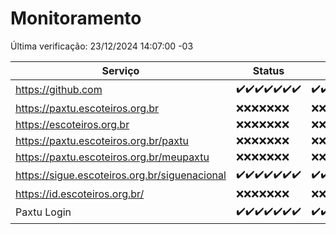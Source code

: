 # Monitoramento

Última verificação: 23/12/2024 14:07:00 -03

|Serviço|Status|Últimas 24h|
|---|---|---|
|https://github.com|<span title="2024-12-16: OK=23">✔️</span><span title="2024-12-17: OK=23">✔️</span><span title="2024-12-18: OK=23">✔️</span><span title="2024-12-19: OK=23">✔️</span><span title="2024-12-20: OK=23">✔️</span><span title="2024-12-21: OK=23">✔️</span><span title="2024-12-22: OK=17">✔️</span>|<span title="22/12/2024 15:09:00 -03 : 200">✔️</span><span title="22/12/2024 16:04:00 -03 : 200">✔️</span><span title="22/12/2024 17:08:00 -03 : 200">✔️</span><span title="22/12/2024 18:06:00 -03 : 200">✔️</span><span title="22/12/2024 19:06:00 -03 : 200">✔️</span><span title="22/12/2024 20:07:00 -03 : 200">✔️</span><span title="22/12/2024 21:41:00 -03 : 200">✔️</span><span title="22/12/2024 23:12:00 -03 : 200">✔️</span><span title="23/12/2024 00:15:00 -03 : 200">✔️</span><span title="23/12/2024 01:10:00 -03 : 200">✔️</span><span title="23/12/2024 02:08:00 -03 : 200">✔️</span><span title="23/12/2024 03:12:00 -03 : 200">✔️</span><span title="23/12/2024 04:08:00 -03 : 200">✔️</span><span title="23/12/2024 05:12:00 -03 : 200">✔️</span><span title="23/12/2024 06:09:00 -03 : 200">✔️</span><span title="23/12/2024 07:09:00 -03 : 200">✔️</span><span title="23/12/2024 08:07:00 -03 : 200">✔️</span><span title="23/12/2024 09:15:00 -03 : 200">✔️</span><span title="23/12/2024 10:15:00 -03 : 200">✔️</span><span title="23/12/2024 11:07:00 -03 : 200">✔️</span><span title="23/12/2024 12:08:00 -03 : 200">✔️</span><span title="23/12/2024 13:09:00 -03 : 200">✔️</span><span title="23/12/2024 14:07:00 -03 : 200">✔️</span>|
|https://paxtu.escoteiros.org.br|<span title="2024-12-16: Falhas=23">❌</span><span title="2024-12-17: Falhas=23">❌</span><span title="2024-12-18: Falhas=23">❌</span><span title="2024-12-19: Falhas=23">❌</span><span title="2024-12-20: Falhas=23">❌</span><span title="2024-12-21: Falhas=23">❌</span><span title="2024-12-22: Falhas=17">❌</span>|<span title="22/12/2024 15:09:00 -03 : 403">❌</span><span title="22/12/2024 16:04:00 -03 : 403">❌</span><span title="22/12/2024 17:08:00 -03 : 403">❌</span><span title="22/12/2024 18:06:00 -03 : 403">❌</span><span title="22/12/2024 19:06:00 -03 : 403">❌</span><span title="22/12/2024 20:07:00 -03 : 403">❌</span><span title="22/12/2024 21:41:00 -03 : 403">❌</span><span title="22/12/2024 23:12:00 -03 : 403">❌</span><span title="23/12/2024 00:15:00 -03 : 403">❌</span><span title="23/12/2024 01:10:00 -03 : 403">❌</span><span title="23/12/2024 02:08:00 -03 : 403">❌</span><span title="23/12/2024 03:12:00 -03 : 403">❌</span><span title="23/12/2024 04:08:00 -03 : 403">❌</span><span title="23/12/2024 05:12:00 -03 : 403">❌</span><span title="23/12/2024 06:09:00 -03 : 403">❌</span><span title="23/12/2024 07:09:00 -03 : 403">❌</span><span title="23/12/2024 08:07:00 -03 : 403">❌</span><span title="23/12/2024 09:15:00 -03 : 403">❌</span><span title="23/12/2024 10:15:00 -03 : 403">❌</span><span title="23/12/2024 11:07:00 -03 : 403">❌</span><span title="23/12/2024 12:08:00 -03 : 0">❌</span><span title="23/12/2024 13:09:00 -03 : 403">❌</span><span title="23/12/2024 14:07:00 -03 : 403">❌</span>|
|https://escoteiros.org.br|<span title="2024-12-16: Falhas=23">❌</span><span title="2024-12-17: Falhas=23">❌</span><span title="2024-12-18: Falhas=23">❌</span><span title="2024-12-19: Falhas=23">❌</span><span title="2024-12-20: Falhas=23">❌</span><span title="2024-12-21: Falhas=23">❌</span><span title="2024-12-22: Falhas=17">❌</span>|<span title="22/12/2024 15:09:00 -03 : 403">❌</span><span title="22/12/2024 16:04:00 -03 : 403">❌</span><span title="22/12/2024 17:08:00 -03 : 403">❌</span><span title="22/12/2024 18:06:00 -03 : 403">❌</span><span title="22/12/2024 19:06:00 -03 : 403">❌</span><span title="22/12/2024 20:07:00 -03 : 403">❌</span><span title="22/12/2024 21:41:00 -03 : 403">❌</span><span title="22/12/2024 23:12:00 -03 : 403">❌</span><span title="23/12/2024 00:15:00 -03 : 403">❌</span><span title="23/12/2024 01:10:00 -03 : 403">❌</span><span title="23/12/2024 02:08:00 -03 : 403">❌</span><span title="23/12/2024 03:12:00 -03 : 403">❌</span><span title="23/12/2024 04:08:00 -03 : 403">❌</span><span title="23/12/2024 05:12:00 -03 : 403">❌</span><span title="23/12/2024 06:09:00 -03 : 403">❌</span><span title="23/12/2024 07:09:00 -03 : 403">❌</span><span title="23/12/2024 08:07:00 -03 : 403">❌</span><span title="23/12/2024 09:15:00 -03 : 403">❌</span><span title="23/12/2024 10:15:00 -03 : 403">❌</span><span title="23/12/2024 11:07:00 -03 : 403">❌</span><span title="23/12/2024 12:08:00 -03 : 0">❌</span><span title="23/12/2024 13:09:00 -03 : 403">❌</span><span title="23/12/2024 14:07:00 -03 : 403">❌</span>|
|https://paxtu.escoteiros.org.br/paxtu|<span title="2024-12-16: Falhas=23">❌</span><span title="2024-12-17: Falhas=23">❌</span><span title="2024-12-18: Falhas=23">❌</span><span title="2024-12-19: Falhas=23">❌</span><span title="2024-12-20: Falhas=23">❌</span><span title="2024-12-21: Falhas=23">❌</span><span title="2024-12-22: Falhas=17">❌</span>|<span title="22/12/2024 15:09:00 -03 : 403">❌</span><span title="22/12/2024 16:04:00 -03 : 403">❌</span><span title="22/12/2024 17:08:00 -03 : 403">❌</span><span title="22/12/2024 18:06:00 -03 : 403">❌</span><span title="22/12/2024 19:06:00 -03 : 403">❌</span><span title="22/12/2024 20:07:00 -03 : 403">❌</span><span title="22/12/2024 21:41:00 -03 : 403">❌</span><span title="22/12/2024 23:12:00 -03 : 403">❌</span><span title="23/12/2024 00:15:00 -03 : 403">❌</span><span title="23/12/2024 01:10:00 -03 : 403">❌</span><span title="23/12/2024 02:08:00 -03 : 403">❌</span><span title="23/12/2024 03:12:00 -03 : 403">❌</span><span title="23/12/2024 04:08:00 -03 : 403">❌</span><span title="23/12/2024 05:12:00 -03 : 403">❌</span><span title="23/12/2024 06:09:00 -03 : 403">❌</span><span title="23/12/2024 07:09:00 -03 : 403">❌</span><span title="23/12/2024 08:07:00 -03 : 403">❌</span><span title="23/12/2024 09:15:00 -03 : 403">❌</span><span title="23/12/2024 10:15:00 -03 : 403">❌</span><span title="23/12/2024 11:07:00 -03 : 403">❌</span><span title="23/12/2024 12:08:00 -03 : 0">❌</span><span title="23/12/2024 13:09:00 -03 : 403">❌</span><span title="23/12/2024 14:07:00 -03 : 403">❌</span>|
|https://paxtu.escoteiros.org.br/meupaxtu|<span title="2024-12-16: Falhas=23">❌</span><span title="2024-12-17: Falhas=23">❌</span><span title="2024-12-18: Falhas=23">❌</span><span title="2024-12-19: Falhas=23">❌</span><span title="2024-12-20: Falhas=23">❌</span><span title="2024-12-21: Falhas=23">❌</span><span title="2024-12-22: Falhas=17">❌</span>|<span title="22/12/2024 15:09:00 -03 : 403">❌</span><span title="22/12/2024 16:04:00 -03 : 403">❌</span><span title="22/12/2024 17:08:00 -03 : 403">❌</span><span title="22/12/2024 18:06:00 -03 : 403">❌</span><span title="22/12/2024 19:06:00 -03 : 403">❌</span><span title="22/12/2024 20:07:00 -03 : 403">❌</span><span title="22/12/2024 21:41:00 -03 : 403">❌</span><span title="22/12/2024 23:12:00 -03 : 403">❌</span><span title="23/12/2024 00:15:00 -03 : 403">❌</span><span title="23/12/2024 01:10:00 -03 : 403">❌</span><span title="23/12/2024 02:08:00 -03 : 403">❌</span><span title="23/12/2024 03:12:00 -03 : 403">❌</span><span title="23/12/2024 04:08:00 -03 : 403">❌</span><span title="23/12/2024 05:12:00 -03 : 403">❌</span><span title="23/12/2024 06:09:00 -03 : 403">❌</span><span title="23/12/2024 07:09:00 -03 : 403">❌</span><span title="23/12/2024 08:07:00 -03 : 403">❌</span><span title="23/12/2024 09:15:00 -03 : 403">❌</span><span title="23/12/2024 10:15:00 -03 : 403">❌</span><span title="23/12/2024 11:07:00 -03 : 403">❌</span><span title="23/12/2024 12:08:00 -03 : 0">❌</span><span title="23/12/2024 13:09:00 -03 : 403">❌</span><span title="23/12/2024 14:07:00 -03 : 403">❌</span>|
|https://sigue.escoteiros.org.br/siguenacional|<span title="2024-12-16: OK=23">✔️</span><span title="2024-12-17: OK=23">✔️</span><span title="2024-12-18: OK=23">✔️</span><span title="2024-12-19: OK=23">✔️</span><span title="2024-12-20: OK=23">✔️</span><span title="2024-12-21: OK=23">✔️</span><span title="2024-12-22: OK=17">✔️</span>|<span title="22/12/2024 15:09:00 -03 : 200">✔️</span><span title="22/12/2024 16:04:00 -03 : 200">✔️</span><span title="22/12/2024 17:08:00 -03 : 200">✔️</span><span title="22/12/2024 18:06:00 -03 : 200">✔️</span><span title="22/12/2024 19:06:00 -03 : 200">✔️</span><span title="22/12/2024 20:07:00 -03 : 200">✔️</span><span title="22/12/2024 21:41:00 -03 : 200">✔️</span><span title="22/12/2024 23:12:00 -03 : 200">✔️</span><span title="23/12/2024 00:15:00 -03 : 200">✔️</span><span title="23/12/2024 01:10:00 -03 : 200">✔️</span><span title="23/12/2024 02:08:00 -03 : 200">✔️</span><span title="23/12/2024 03:12:00 -03 : 200">✔️</span><span title="23/12/2024 04:08:00 -03 : 200">✔️</span><span title="23/12/2024 05:12:00 -03 : 200">✔️</span><span title="23/12/2024 06:09:00 -03 : 200">✔️</span><span title="23/12/2024 07:09:00 -03 : 200">✔️</span><span title="23/12/2024 08:07:00 -03 : 200">✔️</span><span title="23/12/2024 09:15:00 -03 : 200">✔️</span><span title="23/12/2024 10:16:00 -03 : 200">✔️</span><span title="23/12/2024 11:07:00 -03 : 200">✔️</span><span title="23/12/2024 12:08:00 -03 : 0">❌</span><span title="23/12/2024 13:09:00 -03 : 200">✔️</span><span title="23/12/2024 14:07:00 -03 : 200">✔️</span>|
|https://id.escoteiros.org.br/|<span title="2024-12-16: Falhas=23">❌</span><span title="2024-12-17: Falhas=23">❌</span><span title="2024-12-18: Falhas=23">❌</span><span title="2024-12-19: Falhas=23">❌</span><span title="2024-12-20: Falhas=23">❌</span><span title="2024-12-21: Falhas=23">❌</span><span title="2024-12-22: Falhas=17">❌</span>|<span title="22/12/2024 15:09:00 -03 : 403">❌</span><span title="22/12/2024 16:04:00 -03 : 403">❌</span><span title="22/12/2024 17:08:00 -03 : 403">❌</span><span title="22/12/2024 18:06:00 -03 : 403">❌</span><span title="22/12/2024 19:06:00 -03 : 403">❌</span><span title="22/12/2024 20:07:00 -03 : 403">❌</span><span title="22/12/2024 21:41:00 -03 : 403">❌</span><span title="22/12/2024 23:12:00 -03 : 403">❌</span><span title="23/12/2024 00:15:00 -03 : 403">❌</span><span title="23/12/2024 01:10:00 -03 : 403">❌</span><span title="23/12/2024 02:08:00 -03 : 403">❌</span><span title="23/12/2024 03:12:00 -03 : 403">❌</span><span title="23/12/2024 04:08:00 -03 : 403">❌</span><span title="23/12/2024 05:12:00 -03 : 403">❌</span><span title="23/12/2024 06:09:00 -03 : 403">❌</span><span title="23/12/2024 07:09:00 -03 : 403">❌</span><span title="23/12/2024 08:07:00 -03 : 403">❌</span><span title="23/12/2024 09:15:00 -03 : 403">❌</span><span title="23/12/2024 10:16:00 -03 : 403">❌</span><span title="23/12/2024 11:07:00 -03 : 403">❌</span><span title="23/12/2024 12:08:00 -03 : 0">❌</span><span title="23/12/2024 13:09:00 -03 : 403">❌</span><span title="23/12/2024 14:07:00 -03 : 403">❌</span>|
|Paxtu Login|<span title="2024-12-16: OK=23">✔️</span><span title="2024-12-17: OK=23">✔️</span><span title="2024-12-18: OK=23">✔️</span><span title="2024-12-19: OK=23">✔️</span><span title="2024-12-20: OK=23">✔️</span><span title="2024-12-21: OK=23">✔️</span><span title="2024-12-22: OK=17">✔️</span>|<span title="22/12/2024 15:09:00 -03 : 200">✔️</span><span title="22/12/2024 16:04:00 -03 : 200">✔️</span><span title="22/12/2024 17:08:00 -03 : 200">✔️</span><span title="22/12/2024 18:06:00 -03 : 200">✔️</span><span title="22/12/2024 19:06:00 -03 : 200">✔️</span><span title="22/12/2024 20:07:00 -03 : 200">✔️</span><span title="22/12/2024 21:41:00 -03 : 200">✔️</span><span title="22/12/2024 23:12:00 -03 : 200">✔️</span><span title="23/12/2024 00:15:00 -03 : 200">✔️</span><span title="23/12/2024 01:10:00 -03 : 200">✔️</span><span title="23/12/2024 02:08:00 -03 : 200">✔️</span><span title="23/12/2024 03:12:00 -03 : 200">✔️</span><span title="23/12/2024 04:08:00 -03 : 200">✔️</span><span title="23/12/2024 05:12:00 -03 : 200">✔️</span><span title="23/12/2024 06:09:00 -03 : 200">✔️</span><span title="23/12/2024 07:09:00 -03 : 200">✔️</span><span title="23/12/2024 08:07:00 -03 : 200">✔️</span><span title="23/12/2024 09:15:00 -03 : 200">✔️</span><span title="23/12/2024 10:16:00 -03 : 200">✔️</span><span title="23/12/2024 11:07:00 -03 : 200">✔️</span><span title="23/12/2024 12:08:00 -03 : 500">❌</span><span title="23/12/2024 13:09:00 -03 : 200">✔️</span><span title="23/12/2024 14:07:00 -03 : 200">✔️</span>|
